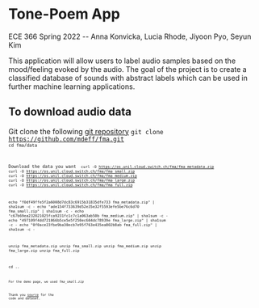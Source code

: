 # Tone-Poem App

ECE 366 Spring 2022 -- Anna Konvicka, Lucia Rhode, Jiyoon Pyo, Seyun Kim

This application will allow users to label audio samples based on the mood/feeling evoked by the audio. The goal of the project is to create a classified database of sounds with abstract labels which can be used in further machine learning applications.

## To download audio data
Git clone the following [git repository](https://github.com/mdeff/fma)
<code>git clone https://github.com/mdeff/fma.git<code>
<code>cd fma/data<code>

Download the data you want
<code>
curl -O https://os.unil.cloud.switch.ch/fma/fma_metadata.zip
curl -O https://os.unil.cloud.switch.ch/fma/fma_small.zip
curl -O https://os.unil.cloud.switch.ch/fma/fma_medium.zip
curl -O https://os.unil.cloud.switch.ch/fma/fma_large.zip
curl -O https://os.unil.cloud.switch.ch/fma/fma_full.zip

echo "f0df49ffe5f2a6008d7dc83c6915b31835dfe733  fma_metadata.zip" | sha1sum -c -
echo "ade154f733639d52e35e32f5593efe5be76c6d70  fma_small.zip"    | sha1sum -c -
echo "c67b69ea232021025fca9231fc1c7c1a063ab50b  fma_medium.zip"   | sha1sum -c -
echo "497109f4dd721066b5ce5e5f250ec604dc78939e  fma_large.zip"    | sha1sum -c -
echo "0f0ace23fbe9ba30ecb7e95f763e435ea802b8ab  fma_full.zip"     | sha1sum -c -

unzip fma_metadata.zip
unzip fma_small.zip
unzip fma_medium.zip
unzip fma_large.zip
unzip fma_full.zip

cd ..
<code>

For the demo page, we used *fma_small.zip*


Thank you [source](https://github.com/mdeff/fma) for the code and dataset.
